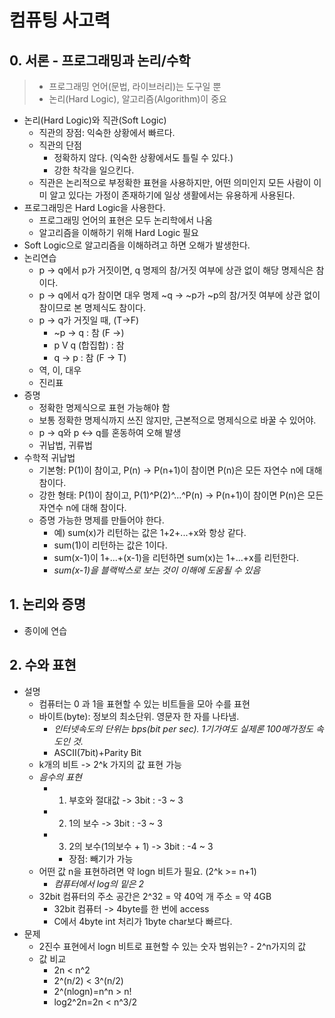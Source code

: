 # 컴퓨팅 사고력

## 0. 서론 - 프로그래밍과 논리/수학

> - 프로그래밍 언어(문법, 라이브러리)는 도구일 뿐
> - 논리(Hard Logic), 알고리즘(Algorithm)이 중요

* 논리(Hard Logic)와 직관(Soft Logic)
  * 직관의 장점: 익숙한 상황에서 빠르다.
  * 직관의 단점
    * 정확하지 않다. (익숙한 상황에서도 틀릴 수 있다.)
    * 강한 착각을 일으킨다.
  * 직관은 논리적으로 부정확한 표현을 사용하지만, 어떤 의미인지 모든 사람이 이미 알고 있다는 가정이 존재하기에 일상 생활에서는 유용하게 사용된다.
* 프로그래밍은 Hard Logic을 사용한다.
  * 프로그래밍 언어의 표현은 모두 논리학에서 나옴
  * 알고리즘을 이해하기 위해 Hard Logic 필요
* Soft Logic으로 알고리즘을 이해하려고 하면 오해가 발생한다.
* 논리연습
  * p -> q에서 p가 거짓이면, q 명제의 참/거짓 여부에 상관 없이 해당 명제식은 참이다.
  * p -> q에서 q가 참이면 대우 명제 ~q -> ~p가 ~p의 참/거짓 여부에 상관 없이 참이므로 본 명제식도 참이다.
  * p -> q가 거짓일 때, (T->F) 
    * ~p -> q : 참 (F ->)
    * p V q (합집합) : 참
    * q -> p : 참 (F -> T)
  * 역, 이, 대우
  * 진리표
* 증명
  * 정확한 명제식으로 표현 가능해야 함
  * 보통 정확한 명제식까지 쓰진 않지만, 근본적으로 명제식으로 바꿀 수 있어야.
  * p -> q와 p <-> q를 혼동하여 오해 발생
  * 귀납법, 귀류법
* 수학적 귀납법
  * 기본형: P(1)이 참이고, P(n) -> P(n+1)이 참이면 P(n)은 모든 자연수 n에 대해 참이다.
  * 강한 형태: P(1)이 참이고, P(1)^P(2)^...^P(n) -> P(n+1)이 참이면 P(n)은 모든 자연수 n에 대해 참이다.
  * 증명 가능한 명제를 만들어야 한다.
    * 예) sum(x)가 리턴하는 값은 1+2+...+x와 항상 같다.
    * sum(1)이 리턴하는 값은 1이다. 
    * sum(x-1)이 1+...+(x-1)을 리턴하면 sum(x)는 1+...+x를 리턴한다.
    * *sum(x-1)을 블랙박스로 보는 것이 이해에 도움될 수 있음*

## 1. 논리와 증명

* 종이에 연습

## 2. 수와 표현

* 설명
  * 컴퓨터는 0 과 1을 표현할 수 있는 비트들을 모아 수를 표현
  * 바이트(byte): 정보의 최소단위. 영문자 한 자를 나타냄.
    * *인터넷속도의 단위는 bps(bit per sec). 1기가여도 실제론 100메가정도 속도인 것.*
    * ASCII(7bit)+Parity Bit
  * k개의 비트 -> 2^k 가지의 값 표현 가능
  * *음수의 표현*
    * 1) 부호와 절대값 -> 3bit : -3 ~ 3
    * 2) 1의 보수 -> 3bit : -3 ~ 3
    * 3) 2의 보수(1의보수 + 1) -> 3bit : -4 ~ 3
      * 장점: 빼기가 가능
  * 어떤 값 n을 표현하려면 약 logn 비트가 필요. (2^k >= n+1)
    * *컴퓨터에서 log의 밑은 2*
  * 32bit 컴퓨터의 주소 공간은 2^32 = 약 40억 개 주소 = 약 4GB
    * 32bit 컴퓨터 -> 4byte를 한 번에 access
    * C에서 4byte int 처리가 1byte char보다 빠르다.
* 문제
  * 2진수 표현에서 logn 비트로 표현할 수 있는 숫자 범위는? - 2^n가지의 값
  * 값 비교
    * 2n < n^2
    * 2^(n/2) < 3^(n/2)
    * 2^(nlogn)=n^n > n!
    * log2^2n=2n < n^3/2

